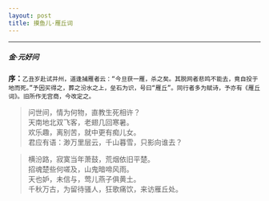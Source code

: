 ```yaml
---
layout: post
title: 摸鱼儿·雁丘词
---
```

-----
#####  金·元好问
**序：**`乙丑岁赴试并州，道逢捕雁者云：“今旦获一雁，杀之矣。其脱网者悲鸣不能去，竟自投于地而死。”予因买得之，葬之汾水之上，垒石为识，号曰“雁丘”。同行者多为赋诗，予亦有《雁丘词》。旧所作无宫商，今改定之。`

> 问世间，情为何物，直教生死相许？  
> 天南地北双飞客，老翅几回寒暑。  
> 欢乐趣，离别苦，就中更有痴儿女。  
> 君应有语：渺万里层云，千山暮雪，只影向谁去？  

> 横汾路，寂寞当年萧鼓，荒烟依旧平楚。  
> 招魂楚些何嗟及，山鬼暗啼风雨。  
> 天也妒，未信与，莺儿燕子俱黄土。  
> 千秋万古，为留待骚人，狂歌痛饮，来访雁丘处。
